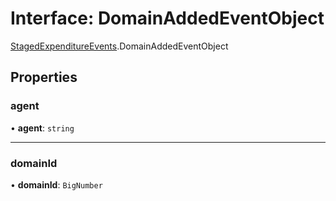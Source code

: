 # Interface: DomainAddedEventObject

[StagedExpenditureEvents](../modules/StagedExpenditureEvents.md).DomainAddedEventObject

## Properties

### agent

• **agent**: `string`

___

### domainId

• **domainId**: `BigNumber`
